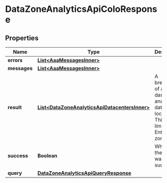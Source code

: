 

# DataZoneAnalyticsApiColoResponse


## Properties

| Name | Type | Description | Notes |
|------------ | ------------- | ------------- | -------------|
|**errors** | [**List&lt;AaaMessagesInner&gt;**](AaaMessagesInner.md) |  |  |
|**messages** | [**List&lt;AaaMessagesInner&gt;**](AaaMessagesInner.md) |  |  |
|**result** | [**List&lt;DataZoneAnalyticsApiDatacentersInner&gt;**](DataZoneAnalyticsApiDatacentersInner.md) | A breakdown of all dashboard analytics data by co-locations. This is limited to Enterprise zones only. |  |
|**success** | **Boolean** | Whether the API call was successful |  |
|**query** | [**DataZoneAnalyticsApiQueryResponse**](DataZoneAnalyticsApiQueryResponse.md) |  |  [optional] |




